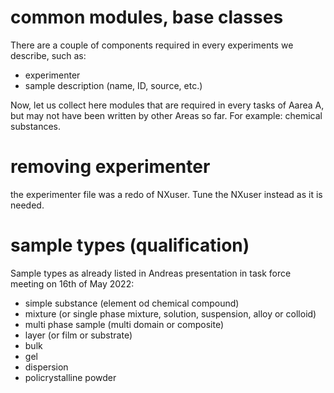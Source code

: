 # common modules, base classes
There are a couple of components required in every experiments we describe, such as:
- experimenter
- sample description (name, ID, source, etc.)

Now, let us collect here modules that are required in every tasks of Aarea A, but may not have been written by other Areas so far.
For example: chemical substances.

# removing experimenter
the experimenter file was a redo of NXuser. Tune the NXuser instead as it is needed.

# sample types (qualification)
Sample types as already listed in Andreas presentation in task force meeting on 16th of May 2022:

- simple substance (element od chemical compound)
- mixture (or single phase mixture, solution, suspension, alloy or colloid)
- multi phase sample (multi domain or composite)
- layer (or film or substrate)
- bulk
- gel
- dispersion
- policrystalline powder
